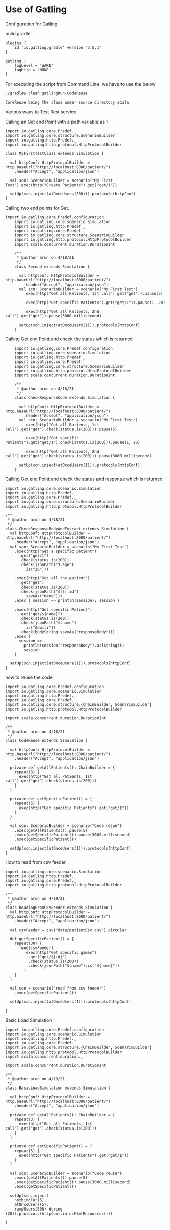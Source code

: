 # Use of Gatling

Configuration for Gatling

build.gradle
    
    plugins {
        id 'io.gatling.gradle' version '3.5.1'
    }
    
    gatling {
        logLevel = 'WARN'
        logHttp = 'NONE'
    }
    
For executing the script from Command Line, we have to use the below

    ./gradlew clean gatlingRun-CodeReuse
    
    CoreReuse being the class under source directory scala

Various ways to Test Rest service

Calling an Get end Point with a path variable as 1

    import io.gatling.core.Predef._
    import io.gatling.core.structure.ScenarioBuilder
    import io.gatling.http.Predef._
    import io.gatling.http.protocol.HttpProtocolBuilder
    
    class MyFirstTestClass extends Simulation {
    
      val httpConf: HttpProtocolBuilder = http.baseUrl("http://localhost:8080/patient/")
        .header("Accept", "application/json")
    
      val scn: ScenarioBuilder = scenario("My First Test").exec(http("Create Patients").get("get/1"))
    
      setUp(scn.inject(atOnceUsers(500))).protocols(httpConf)
    }

Calling two end points for Get.

    import io.gatling.core.Predef.configuration
        import io.gatling.core.scenario.Simulation
        import io.gatling.http.Predef._
        import io.gatling.core.Predef._
        import io.gatling.core.structure.ScenarioBuilder
        import io.gatling.http.protocol.HttpProtocolBuilder
        import scala.concurrent.duration.DurationInt
        
        /**
         * @author arun on 4/18/21
         */
        class Second extends Simulation {
        
          val httpConf: HttpProtocolBuilder = http.baseUrl("http://localhost:8080/patient/")
            .header("Accept", "application/json")
          val scn: ScenarioBuilder = scenario("My First Test")
            .exec(http("Get all Patients, 1st call").get("get")).pause(5)
        
            .exec(http("Get specific Patients").get("get/1")).pause(1, 20)
        
            .exec(http("Get all Patients, 2nd call").get("get")).pause(3000.millisecond)
        
          setUp(scn.inject(atOnceUsers(1))).protocols(httpConf)
        }
    
Calling Get end Point and check the status which is returned
    
        import io.gatling.core.Predef.configuration
        import io.gatling.core.scenario.Simulation
        import io.gatling.http.Predef._
        import io.gatling.core.Predef._
        import io.gatling.core.structure.ScenarioBuilder
        import io.gatling.http.protocol.HttpProtocolBuilder
        import scala.concurrent.duration.DurationInt
        
        /**
         * @author arun on 4/18/21
         */
        class CheckResponseCode extends Simulation {
        
          val httpConf: HttpProtocolBuilder = http.baseUrl("http://localhost:8080/patient/")
            .header("Accept", "application/json")
          val scn: ScenarioBuilder = scenario("My First Test")
            .exec(http("Get all Patients, 1st call").get("get").check(status.is(200))).pause(5)
        
            .exec(http("Get specific Patients").get("get/1").check(status.is(200))).pause(1, 20)
        
            .exec(http("Get all Patients, 2nd call").get("get").check(status.is(200))).pause(3000.millisecond)
        
          setUp(scn.inject(atOnceUsers(1))).protocols(httpConf)
        }

Calling Get end Point and check the status and response which is returned

    import io.gatling.core.scenario.Simulation
    import io.gatling.http.Predef._
    import io.gatling.core.Predef._
    import io.gatling.core.structure.ScenarioBuilder
    import io.gatling.http.protocol.HttpProtocolBuilder
    
    /**
     * @author arun on 4/18/21
     */
    class CheckResponseBodyAndExtract extends Simulation {
      val httpConf: HttpProtocolBuilder = http.baseUrl("http://localhost:8080/patient/")
        .header("Accept", "application/json")
      val scn: ScenarioBuilder = scenario("My First Test")
        .exec(http("Get a specific patient")
          .get("get/1")
          .check(status.is(200))
          .check(jsonPath("$.age")
            .is("26")))
    
        .exec(http("Get all the patient")
          .get("get")
          .check(status.is(200))
          .check(jsonPath("$[5].id")
            .saveAs("name")))
        .exec { session => println(session); session }
    
        .exec(http("Get specific Patient")
          .get("get/${name}")
          .check(status.is(200))
          .check(jsonPath("$.name")
            .is("Adwiti"))
          .check(bodyString.saveAs("responseBody")))
        .exec {
          session =>
            println(session("responseBody").as[String]);
            session
        }
    
      setUp(scn.inject(atOnceUsers(1))).protocols(httpConf)
    }

how to reuse the code

    import io.gatling.core.Predef.configuration
    import io.gatling.core.scenario.Simulation
    import io.gatling.http.Predef._
    import io.gatling.core.Predef._
    import io.gatling.core.structure.{ChainBuilder, ScenarioBuilder}
    import io.gatling.http.protocol.HttpProtocolBuilder
    
    import scala.concurrent.duration.DurationInt
    
    /**
     * @author arun on 4/18/21
     */
    class CodeReuse extends Simulation {
    
      val httpConf: HttpProtocolBuilder = http.baseUrl("http://localhost:8080/patient/")
        .header("Accept", "application/json")
    
      private def getAllPatients(): ChainBuilder = {
        repeat(3) {
          exec(http("Get all Patients, 1st call").get("get").check(status.is(200)))
        }
      }
    
      private def getSpecificPatient() = {
        repeat(5) {
          exec(http("Get specific Patients").get("get/1"))
        }
      }
    
      val scn: ScenarioBuilder = scenario("Code resue")
        .exec(getAllPatients()).pause(5)
        .exec(getSpecificPatient()).pause(3000.millisecond)
        .exec(getSpecificPatient())
    
      setUp(scn.inject(atOnceUsers(1))).protocols(httpConf)
    }

How to read from csv feeder

    import io.gatling.core.scenario.Simulation
    import io.gatling.http.Predef._
    import io.gatling.core.Predef._
    import io.gatling.http.protocol.HttpProtocolBuilder
    
    /**
     * @author arun on 4/19/21
     */
    class ReadingFromCSVFeeder extends Simulation {
      val httpConf: HttpProtocolBuilder = http.baseUrl("http://localhost:8080/patient/")
        .header("Accept", "application/json")
    
      val csvFeeder = csv("data/patientCsv.csv").circular
    
      def getSpecificPatient() = {
        repeat(30) {
          feed(csvFeeder)
            .exec(http("Get specific games")
              .get("get/${id}")
              .check(status.is(200))
              .check(jsonPath("$.name").is("${name}"))
            )
        }
      }
    
      val scn = scenario("read from csv feeder")
        .exec(getSpecificPatient())
    
      setUp(scn.inject(atOnceUsers(1))).protocols(httpConf)
    
    }


Basic Load Simulation

    import io.gatling.core.Predef.configuration
    import io.gatling.core.scenario.Simulation
    import io.gatling.http.Predef._
    import io.gatling.core.Predef._
    import io.gatling.core.structure.{ChainBuilder, ScenarioBuilder}
    import io.gatling.http.protocol.HttpProtocolBuilder
    import scala.concurrent.duration._
    
    import scala.concurrent.duration.DurationInt
    
    /**
     * @author arun on 4/19/21
     */
    class BasicLoadSimulation extends Simulation {
    
      val httpConf: HttpProtocolBuilder = http.baseUrl("http://localhost:8080/patient/")
        .header("Accept", "application/json")
    
      private def getAllPatients(): ChainBuilder = {
        repeat(3) {
          exec(http("Get all Patients, 1st call").get("get").check(status.is(200)))
        }
      }
    
      private def getSpecificPatient() = {
        repeat(5) {
          exec(http("Get specific Patients").get("get/1"))
        }
      }
    
      val scn: ScenarioBuilder = scenario("Code reuse")
        .exec(getAllPatients()).pause(5)
        .exec(getSpecificPatient()).pause(3000.millisecond)
        .exec(getSpecificPatient())
    
      setUp(scn.inject(
        nothingFor(5),
        atOnceUsers(5),
        rampUsers(500) during (20)).protocols(httpConf.inferHtmlResources()))
    
    }
